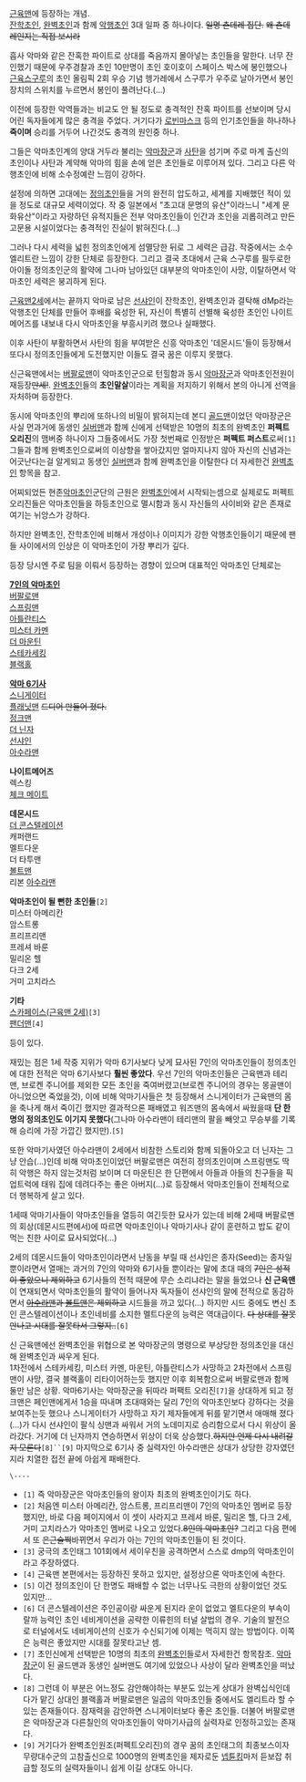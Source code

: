 [근육맨](%EA%B7%BC%EC%9C%A1%EB%A7%A8.md)에 등장하는 개념.  
[잔학초인](%EC%9E%94%ED%95%99%EC%B4%88%EC%9D%B8.md),
[완벽초인](%EC%99%84%EB%B2%BD%EC%B4%88%EC%9D%B8.md)과 함께
[악행초인](%EC%95%85%ED%96%89%EC%B4%88%EC%9D%B8.md) 3대 일파 중 하나이다. <del>일명 츤데레
집단.</del> <del>왜 츤데레인지는 직접 보시라</del>

흡사 악마와 같은 잔혹한 파이트로 상대를 죽음까지 몰아넣는 초인들을 말한다. 너무 잔인했기 때문에 우주경찰과 초인 10만명이 초인 호이호이
스페이스 박스에 봉인했으나 [근육스구루](%EA%B7%BC%EC%9C%A1%20%EC%8A%A4%EA%B5%AC%EB%A3%A8.md)의 초인 올림픽 2회 우승 기념
헹가레에서 스구루가 우주로 날아가면서 봉인장치의 스위치를 누르면서 봉인이 풀려난다.(…)

이전에 등장한 악역들과는 비교도 안 될 정도로 충격적인 잔혹 파이트를 선보이며 당시 어린 독자들에게 많은 충격을 주었다. 거기다가
[로빈마스크](%EB%A1%9C%EB%B9%88%EB%A7%88%EC%8A%A4%ED%81%AC.md) 등의 인기초인들을 하나하나
**죽이며** 승리를 거두어 나간것도 충격의 원인중 하나.

그들은 악마초인계의 양대 거두라 불리는 [악마장군](%EC%95%85%EB%A7%88%EC%9E%A5%EA%B5%B0.md)과
[사탄](%EC%82%AC%ED%83%84.md)을 섬기며 주로 마계 출신의 초인이나 사탄과 계약해 악마의 힘을 손에 얻은 초인들로
이루어져 있다. 그리고 다른 악행초인에 비해 소수정예란 느낌이 강하다.

설정에 의하면 고대에는 [정의초인](%EC%A0%95%EC%9D%98%EC%B4%88%EC%9D%B8.md)들을 거의 완전히 압도하고,
세계를 지배했던 적이 있을 정도로 대규모 세력이었다. 작 중 일본에서 "초고대 문명의 유산"이라느니 "세계 문화유산"이라고 자랑하던
유적지들은 전부 악마초인들이 인간과 초인을 괴롭히려고 만든 고문용 시설이었다는 충격적인 진실이 밝혀진다.(...)

그러나 다시 세력을 넓힌 정의초인에게 섬멸당한 뒤로 그 세력은 급감. 작중에서는 소수 엘리트란 느낌이 강한 단체로 등장한다. 그리고 결국
초대에서 근육 스구루를 필두로한 아이돌 정의초인군의 활약에 그나마 남아있던 대부분의 악마초인이 사망, 이탈하면서 악마초인 세력은 붕괴하게
된다.

[근육맨2세](%EA%B7%BC%EC%9C%A1%EB%A7%A82%EC%84%B8.md)에서는 끝까지 악마로 남은
[선샤인](%EC%84%A0%EC%83%A4%EC%9D%B8.md)이 잔학초인, 완벽초인과 결탁해 dMp라는 악행초인 단체를 만들어
후배를 육성한 뒤, 자신이 특별히 선별해 육성한 초인인 나이트메어즈를 내보내 다시 악마초인을 부흥시키려 했으나 실패했다.

이후 사탄이 부활하면서 사탄의 힘을 부여받은 신흥 악마초인 '데몬시드'들이 등장해서 또다시 정의초인들에게 도전했지만 이들도 결국 꿈은 이루지
못했다.

신근육맨에서는 [버팔로맨](%EB%B2%84%ED%8C%94%EB%A1%9C%EB%A7%A8.md)이 악마초인군으로 턴힐함과 동시
[악마장군](%EC%95%85%EB%A7%88%EC%9E%A5%EA%B5%B0.md)과 악마초인전원이 재등장<del>만세!</del>.
[완벽초인](%EC%99%84%EB%B2%BD%EC%B4%88%EC%9D%B8.md)들의 **초인말살**이라는 계획을 저지하기 위해서
본의 아니게 선역을 자처하며 등장한다.

동시에 악마초인의 뿌리에 또하나의 비밀이 밝혀지는데 본디 [골드맨](%EA%B3%A8%EB%93%9C%EB%A7%A8.md)이었던
악마장군은 사실 먼과거에 동생인 [실버맨](%EC%8B%A4%EB%B2%84%EB%A7%A8.md)과 함께 신에게 선택받은 10명의
최초의 완벽초인 **퍼펙트 오리진**의 맴버중 하나이자 그들중에서도 가장 첫번째로 인정받은 **퍼펙트 퍼스트**로써`[1]` 그들과 함께
완벽초인으로써의 이상향을 쌓아갔지만 얼마지나지 않아 자신의 신념과는 어긋난다는걸 알게되고 동생인
[실버맨](%EC%8B%A4%EB%B2%84%EB%A7%A8.md)과 함께 완벽초인을 이탈한다 더 자세한건
[완벽초인](%EC%99%84%EB%B2%BD%EC%B4%88%EC%9D%B8.md) 항목을 참고.

어찌되었든 현존[악마초인](%EC%95%85%EB%A7%88%EC%B4%88%EC%9D%B8.md)군단의 근원은
[완벽초인](%EC%99%84%EB%B2%BD%EC%B4%88%EC%9D%B8.md)에서 시작되는셈으로 실제로도 퍼펙트 오리진들은
악마초인들을 하등초인으로 멸시함과 동시 자신들의 사이비와 같은 존재로 여기는 뉘앙스가 강하다.

하지만 완벽초인, 잔학초인에 비해서 개성이나 이미지가 강한 악행초인들이기 때문에 팬들 사이에서의 인상은 이 악마초인이 가장 뿌리가 깊다.

등장 당시엔 주로 팀을 이뤄서 등장하는 경향이 있으며 대표적인 악마초인 단체로는

**[7인의 악마초인](7%EC%9D%B8%EC%9D%98%20%EC%95%85%EB%A7%88%EC%B4%88%EC%9D%B8.md)**  
[버팔로맨](%EB%B2%84%ED%8C%94%EB%A1%9C%EB%A7%A8.md)  
[스프링맨](%EC%8A%A4%ED%94%84%EB%A7%81%EB%A7%A8.md)  
[아틀란티스](%EC%95%84%ED%8B%80%EB%9E%80%ED%8B%B0%EC%8A%A4%28%EA%B7%BC%EC%9C%A1%EB%A7%A8%29.md)  
[미스터 카멘](%EB%AF%B8%EC%8A%A4%ED%84%B0%20%EC%B9%B4%EB%A9%98.md)  
[더 마운틴](%EB%8D%94%20%EB%A7%88%EC%9A%B4%ED%8B%B4.md)  
[스테카세킹](%EC%8A%A4%ED%85%8C%EC%B9%B4%EC%84%B8%ED%82%B9.md)  
[블랙홀](%EB%B8%94%EB%9E%99%ED%99%80%28%EA%B7%BC%EC%9C%A1%EB%A7%A8%29.md)

**[악마 6기사](%EC%95%85%EB%A7%88%206%EA%B8%B0%EC%82%AC.md)**  
[스니게이터](%EC%8A%A4%EB%8B%88%EA%B2%8C%EC%9D%B4%ED%84%B0.md)  
[플래닛맨](%ED%94%8C%EB%9E%98%EB%8B%9B%EB%A7%A8.md) <del>드디어 만들어 졌다.</del>  
[정크맨](%EC%A0%95%ED%81%AC%EB%A7%A8.md)  
[더 닌자](%EB%8D%94%20%EB%8B%8C%EC%9E%90.md)  
[선샤인](%EC%84%A0%EC%83%A4%EC%9D%B8%28%EA%B7%BC%EC%9C%A1%EB%A7%A8%29.md)  
[아수라맨](%EC%95%84%EC%88%98%EB%9D%BC%EB%A7%A8.md)

**나이트메어즈**  
렉스킹  
[체크 메이트](%EC%B2%B4%ED%81%AC%20%EB%A9%94%EC%9D%B4%ED%8A%B8.md)

**데몬시드**  
[더 콘스텔레이션](%EB%8D%94%20%EC%BD%98%EC%8A%A4%ED%85%94%EB%A0%88%EC%9D%B4%EC%85%98.md)  
캐퍼랜드  
멜트다운  
더 타투맨  
[볼트맨](%EB%B3%BC%ED%8A%B8%EB%A7%A8.md)  
리본 [아수라맨](%EC%95%84%EC%88%98%EB%9D%BC%EB%A7%A8.md)

**악마초인이 될 뻔한 초인들**`[2]`  
미스터 아메리칸  
암스트롱  
프리프리맨  
프레셔 바룬  
밀리온 헬  
다크 2세  
거미 고치라스

**기타**  
[스카페이스(근육맨 2세)](%EC%8A%A4%EC%B9%B4%ED%8E%98%EC%9D%B4%EC%8A%A4%28%EA%B7%BC%EC%9C%A1%EB%A7%A8%202%EC%84%B8%29.md)`[3]`  
[팬더맨](%ED%8C%AC%EB%8D%94%EB%A7%A8.md)`[4]`

등이 있다.

재밌는 점은 1세 작중 지위가 악마 6기사보다 낮게 묘사된 7인의 악마초인들이 정의초인에 대한 전적은 악마 6기사보다 **훨씬 좋았다**.
우선 7인의 악마초인들은 근육맨과 테리맨, 브로켄 주니어를 제외한 모든 초인을 죽여버렸고(브로켄 주니어의 경우는 몽골맨이 아니었으면
죽었을것), 이에 비해 악마기사들은 첫 등장해서 스니게이터가 근육맨의 몸을 축나게 해서 죽이긴 했지만 결과적으론 패배였고 워즈맨의 몸속에서
싸웠을때 **단 한명의 정의초인도 이기지 못했다**(그나마 아수라맨이 테리맨의 팔을 빼앗고 무승부를 기록해 승리에 가장 가깝긴
했지만).`[5]`

또한 악마기사였던 아수라맨이 2세에서 비참한 스토리와 함께 되돌아오고 더 닌자는 그냥 안습(...)인데 비해 악마초인이었던 버팔로맨은 여전히
정의초인이며 스프링맨도 딱히 악행은 하지 않는것처럼 보이며 더 마운틴은 한 단편에서 아들과 아들의 친구들을 픽업트럭에 태워 집에 데려다주는
좋은 아버지(...)로 등장해서 악마초인들이 전체적으로 더 행복하게 살고 있다.

1세때 악마기사들이 악마초인들을 열등히 여긴듯한 묘사가 있는데 비해 2세때 버팔로맨의 회상(데몬시드편에서)에 따르면 악마초인이나 악마기사나
같이 훈련하고 밥도 같이 먹는 친한 사이로 묘사되었다(...)

2세의 데몬시드들이 악마초인이라면서 난동을 부릴 때 선샤인은 종자(Seed)는 종자일 뿐이라면서 열매는 과거의 7인의 악마와 6기사들
뿐이라는 말에 초대 때의 <del>7인은 성적이 좋았으니 제외하고</del> 6기사들의 전적 때문에 무슨 소리냐라는 말을 들었으나 **신
근육맨**이 연재되면서 악마초인들의 활약이 들어나자 독자들이 선샤인의 말에 전적으로 동감하면서
<del>[아수라맨](%EC%95%84%EC%88%98%EB%9D%BC%EB%A7%A8.md)과
[볼트맨](%EB%B3%BC%ED%8A%B8%EB%A7%A8.md)은 제외하고</del> 시드들을 까고 있다(...) 하지만 시드
중에도 변신 초인 콘스텔레이션이나 초인네비를 소지한 멜트다운의 능력은 역대급이다. <del>다 상대를 잘못 만나고 시대를 잘못타서
그렇지..</del>`[6]`

신 근육맨에선 완벽초인을 위협으로 본 악마장군의 명령으로 부상당한 정의초인을 대신해 완벽초인과 싸우게 된다.  
1차전에서 스테카세킹, 미스터 카멘, 마운틴, 아틀란티스가 사망하고 2차전에서 스프링맨이 사망, 결국 블랙홀이 리타이어하는듯 했지만 이후
회복함으로써 버팔로맨과 함께 둘만 남은 상황. 악마6기사는 악마장군을 뒤따라 퍼팩트 오리진`[7]`을 상대하게 되고 정크맨은 페인맨에게서
1승을 따내며 초대때와는 달리 7인의 악마초인보다 강하다는 것을 보여주는듯 했으나 스니게이터가 사망하고 자기 제자들에게 뒤를 맡기면서 애매해
졌다(...)가 다시 선샤인이 팔식 싱맨과 싸워서 거의 노데미지로 승리함으로서 다시 위상이 올라갔다. 거기에 더 닌자까지 연승하면서 위상이
더욱 상승했다.<del>하지만 언제 다시 내려갈지 모른다</del>`[8]``[9]` 마지막으로 6기사 중 실력자인 아수라맨은 상대가 상당한
강자였던지라 치열한 접전 끝에 아쉽게 패배한다.

`\----`

  * `[1]` 즉 악마장군은 악마초인들의 왕이자 최초의 완벽초인이기도 하다.
  * `[2]` 처음엔 미스터 아메리칸, 암스트롱, 프리프리맨이 7인의 악마초인 멤버로 등장했지만, 바로 다음 페이지에서 이 셋이 사라지고 프레셔 바룬, 밀리온 헬, 다크 2세, 거미 고치라스가 악마초인 멤버로 나오고 있었다.<del>8인의 악마초인?</del> 그리고 다음 편에서 또 <del>은근슬쩍</del>바뀌면서 우리가 아는 7인의 악마초인들이 된 것이다.
  * `[3]` 궁극의 초인태그 101회에서 세이우친을 공격하면서 스스로 dmp의 악마초인이라고 주장하였다.
  * `[4]` 근육맨 본편에서는 등장하진 못하고 있지만, 설정상으론 악마초인에 속한다.
  * `[5]` 이건 정의초인이 단 한명도 패배할 수 없는 너무나도 극한의 상황이었던 것도 있지만...
  * `[6]` 더 콘스텔레이션은 주인공이랑 싸운게 된지라 운이 없었고 멜트다운의 부속이랄까 능력인 초인 네비게이션을 공략한 이류힌의 터널 살법의 경우. 기술의 발전으로 터널에서도 네비게이션의 신호가 수신되기에 이제는 먹히지 않는 방법이다. 이쪽은 능력은 좋았지만 시대를 잘못타고난 셈.
  * `[7]` 초인신에게 선택받은 10명의 최초의 [완벽초인](%EC%99%84%EB%B2%BD%EC%B4%88%EC%9D%B8.md)들로서 자세한건 항목참조. [악마장군](%EC%95%85%EB%A7%88%EC%9E%A5%EA%B5%B0.md)이 된 골드맨과 동생인 실버맨도 여기에 있었으나 사상이 달라 완벽초인을 떠났다.
  * `[8]` 그런데 이 부분은 어느정도 감안해야하는 부분도 있는게 상대가 완벽십식인데다가 맡긴 상대인 블랙홀과 버팔로맨은 일곱의 악마초인들 중에서도 엘리트라 할 수 있는 존재들이다. 잠재력을 감안하면 스니게이터보다 좋은 초인들. 더불어 버팔로맨은 악마장군과 다른칠인의 악마초인들이 악마기사급의 실력자로 인정하고있는 존재다.
  * `[9]` 거기다가 완벽초인원조(퍼펙트오리진)의 경우 꿈의 초인태그의 최종보스이자 무량대수군의 고참출신으로 1000명의 완벽초인을 제자로둔 [넵튠킹](%EB%B9%85%20%EB%8D%94%20%EB%AC%B4%EB%8F%84.md)마저 듣보잡 취급할 정도의 실력자들이니 쉽게 이길 상대도 아니다.

